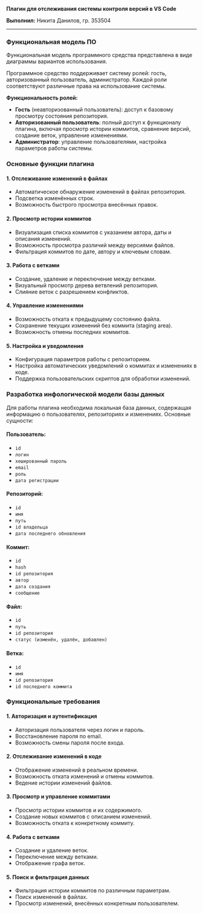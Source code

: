 **Плагин для отслеживания системы контроля версий в VS Code**

**Выполнил:** Никита Данилов, гр. 353504

---

### Функциональная модель ПО
Функциональная модель программного средства представлена в виде диаграммы вариантов использования.

Программное средство поддерживает систему ролей: гость, авторизованный пользователь, администратор. Каждой роли соответствуют различные права на использование системы.

**Функциональность ролей:**
- **Гость** (неавторизованный пользователь): доступ к базовому просмотру состояния репозитория.
- **Авторизованный пользователь**: полный доступ к функционалу плагина, включая просмотр истории коммитов, сравнение версий, создание веток, управление изменениями.
- **Администратор**: управление пользователями, настройка параметров работы системы.

### Основные функции плагина

#### 1. Отслеживание изменений в файлах
- Автоматическое обнаружение изменений в файлах репозитория.
- Подсветка изменённых строк.
- Возможность быстрого просмотра внесённых правок.

#### 2. Просмотр истории коммитов
- Визуализация списка коммитов с указанием автора, даты и описания изменений.
- Возможность просмотра различий между версиями файлов.
- Фильтрация коммитов по дате, автору и ключевым словам.

#### 3. Работа с ветками
- Создание, удаление и переключение между ветками.
- Визуальный просмотр дерева ветвлений репозитория.
- Слияние веток с разрешением конфликтов.

#### 4. Управление изменениями
- Возможность отката к предыдущему состоянию файла.
- Сохранение текущих изменений без коммита (staging area).
- Возможность отмены последних коммитов.

#### 5. Настройка и уведомления
- Конфигурация параметров работы с репозиторием.
- Настройка автоматических уведомлений о коммитах и изменениях в коде.
- Поддержка пользовательских скриптов для обработки изменений.

### Разработка инфологической модели базы данных
Для работы плагина необходима локальная база данных, содержащая информацию о пользователях, репозиториях и изменениях. Основные сущности:

#### **Пользователь:**
- `id`
- `логин`
- `хешированный пароль`
- `email`
- `роль`
- `дата регистрации`

#### **Репозиторий:**
- `id`
- `имя`
- `путь`
- `id владельца`
- `дата последнего обновления`

#### **Коммит:**
- `id`
- `hash`
- `id репозитория`
- `автор`
- `дата создания`
- `сообщение`

#### **Файл:**
- `id`
- `путь`
- `id репозитория`
- `статус (изменён, удалён, добавлен)`

#### **Ветка:**
- `id`
- `имя`
- `id репозитория`
- `id последнего коммита`

### Функциональные требования

#### **1. Авторизация и аутентификация**
- Авторизация пользователя через логин и пароль.
- Восстановление пароля по email.
- Возможность смены пароля после входа.

#### **2. Отслеживание изменений в коде**
- Отображение изменений в реальном времени.
- Возможность отката изменений и отмены коммитов.
- Ведение истории изменений файлов.

#### **3. Просмотр и управление коммитами**
- Просмотр истории коммитов и их содержимого.
- Создание новых коммитов с описанием изменений.
- Возможность отката к конкретному коммиту.

#### **4. Работа с ветками**
- Создание и удаление веток.
- Переключение между ветками.
- Отображение графа веток.

#### **5. Поиск и фильтрация данных**
- Фильтрация истории коммитов по различным параметрам.
- Поиск изменений в файлах.
- Просмотр изменений, внесённых конкретным пользователем.
